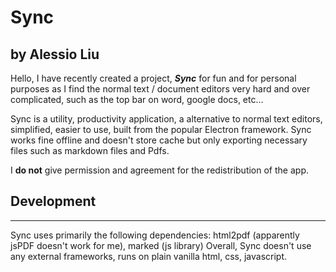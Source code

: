 # Sync
by Alessio Liu
---
Hello, I have recently created a project, **_Sync_** for fun and for personal purposes as I find the normal text / document editors very hard and over complicated, such as the top bar on word, google docs, etc...

Sync is a utility, productivity application, a alternative to normal text editors, simplified, easier to use, built from the popular Electron framework. Sync works fine offline and doesn't store cache but only exporting necessary files such as markdown files and Pdfs. 

I **do not** give permission and agreement for the redistribution of the app.



## Development
---
Sync uses primarily the following dependencies: html2pdf (apparently jsPDF doesn't work for me), marked (js library)
Overall, Sync doesn't use any external frameworks, runs on plain vanilla html, css, javascript.
